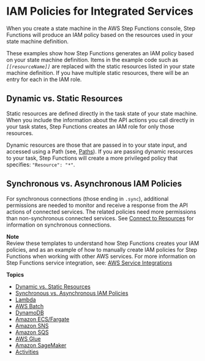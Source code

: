 # IAM Policies for Integrated Services<a name="connectors-iam-templates"></a>

When you create a state machine in the AWS Step Functions console, Step Functions will produce an IAM policy based on the resources used in your state machine definition\. 

These examples show how Step Functions generates an IAM policy based on your state machine definition\. Items in the example code such as *`[[resourceName]]`* are replaced with the static resources listed in your state machine definition\. If you have multiple static resources, there will be an entry for each in the IAM role\.

## Dynamic vs\. Static Resources<a name="connectors-iam-dynamic-static"></a>

Static resources are defined directly in the task state of your state machine\. When you include the information about the API actions you call directly in your task states, Step Functions creates an IAM role for only those resources\. 

Dynamic resources are those that are passed in to your state input, and accessed using a Path \(see, [Paths](amazon-states-language-input-output-processing.md#amazon-states-language-paths)\)\. If you are passing dynamic resources to your task, Step Functions will create a more privileged policy that specifies: `"Resource": "*"`\.

## Synchronous vs\. Asynchronous IAM Policies<a name="connectors-iam-sync-async"></a>

For synchronous connections \(those ending in `.sync`\), additional permissions are needed to monitor and receive a response from the API actions of connected services\. The related policies need more permissions than non\-synchronous connected services\. See [Connect to Resources](connectors-resource.md) for information on synchronous connections\.

**Note**  
Review these templates to understand how Step Functions creates your IAM policies, and as an example of how to manually create IAM policies for Step Functions when working with other AWS services\. For more information on Step Functions service integration, see: [AWS Service Integrations](concepts-connectors.md)

**Topics**
+ [Dynamic vs\. Static Resources](#connectors-iam-dynamic-static)
+ [Synchronous vs\. Asynchronous IAM Policies](#connectors-iam-sync-async)
+ [Lambda](lambda-iam.md)
+ [AWS Batch](batch-iam.md)
+ [DynamoDB](dynamo-iam.md)
+ [Amazon ECS/Fargate](ecs-iam.md)
+ [Amazon SNS](sns-iam.md)
+ [Amazon SQS](sqs-iam.md)
+ [AWS Glue](glue-iam.md)
+ [Amazon SageMaker](sagemaker-iam.md)
+ [Activities](activities-iam.md)